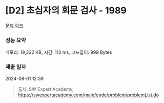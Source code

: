 # [D2] 초심자의 회문 검사 - 1989 

[문제 링크](https://swexpertacademy.com/main/code/problem/problemDetail.do?contestProbId=AV5PyTLqAf4DFAUq) 

### 성능 요약

메모리: 19,332 KB, 시간: 112 ms, 코드길이: 999 Bytes

### 제출 일자

2024-08-01 12:39



> 출처: SW Expert Academy, https://swexpertacademy.com/main/code/problem/problemList.do